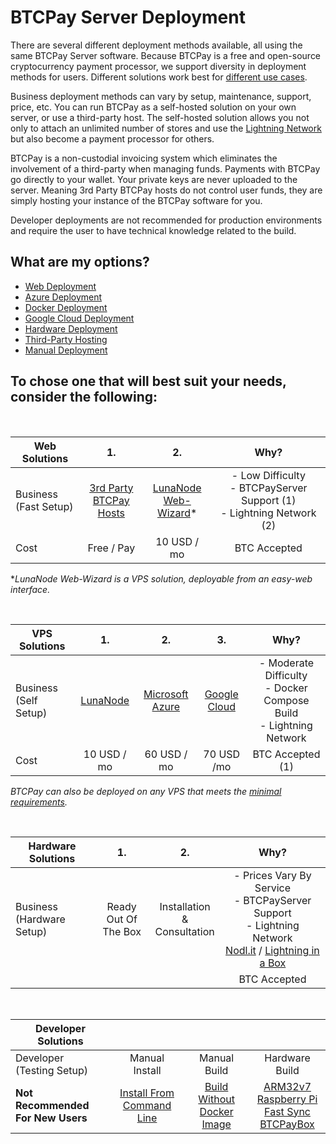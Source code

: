 # BTCPay Server Deployment

There are several different deployment methods available, all using the same BTCPay Server software. Because BTCPay is a free and open-source cryptocurrency payment processor, we support diversity in deployment methods for users. Different solutions work best for [different use cases](UseCase.md). 

Business deployment methods can vary by setup, maintenance, support, price, etc. You can run BTCPay as a self-hosted solution on your own server, or use a third-party host. The self-hosted solution allows you not only to attach an unlimited number of stores and use the [Lightning Network](LightningNetwork.md) but also become a payment processor for others.

BTCPay is a non-custodial invoicing system which eliminates the involvement of a third-party when managing funds. Payments with BTCPay go directly to your wallet. Your private keys are never uploaded to the server. Meaning 3rd Party BTCPay hosts do not control user funds, they are simply hosting your instance of the BTCPay software for you.

Developer deployments are not recommended for production environments and require the user to have technical knowledge related to the build. 

## What are my options?

* [Web Deployment](LunaNodeWebDeployment.md)
* [Azure Deployment](AzureDeployment.md)
* [Docker Deployment](DockerDeployment.md)
* [Google Cloud Deployment](GoogleCloudDeployment.md)
* [Hardware Deployment](HardwareDeployment.md)
* [Third-Party Hosting](ThirdPartyHosting.md)
* [Manual Deployment](ManualDeployment.md)

## To chose one that will best suit your needs, consider the following:

<br>

|Web Solutions                             |1.                            |2.          |Why?          |     
| ---------------------------------------- |:----------------------------:|:----------:|:------------:|
|Business<br>(Fast Setup)                  |[3rd Party <br> BTCPay Hosts](ThirdPartyHosting.md)  |[LunaNode <br> Web-Wizard](LunaNodeWebDeployment.md)* |- Low Difficulty<br>- BTCPayServer Support (1)<br>- Lightning Network (2)     |
|Cost                                      |Free / Pay                    |10 USD / mo |BTC Accepted  |

**LunaNode Web-Wizard is a VPS solution, deployable from an easy-web interface.*

<br>

|VPS Solutions                          |1.                      |2.          |3.          |Why?     | 
| ------------------------------------- |:----------------------:|:----------:|:----------:|:-------:|
|Business<br>(Self Setup)               |[LunaNode](https://medium.com/@BtcpayServer/hosting-btcpayserver-on-lunanode-bf9ef5fff75b)           |[Microsoft<br>Azure](AzureDeployment.md)    |[Google<br>Cloud](GoogleCloudDeployment.md) |- Moderate Difficulty<br>- Docker Compose Build<br>- Lightning Network    |
|Cost                                   |10 USD / mo             |60 USD / mo |70 USD /mo  |BTC Accepted (1)|

*BTCPay can also be deployed on any VPS that meets the [minimal requirements](FAQ.md#what-are-the-minimal-requirements-to-run-btcpay).*

<br>

|Hardware Solutions                    |1.                          |2.          |Why?      |   
| ------------------------------------ |:--------------------------:|:----------:|:--------:|
|Business<br>(Hardware Setup)          |Ready Out Of<br>The Box   |  Installation &<br>Consultation |- Prices Vary By Service<br>- BTCPayServer Support<br>- Lightning Network<br>[Nodl.it](https://www.nodl.it/) / [Lightning in a Box](https://lightninginabox.co/) |
|                                      |                            |            |BTC Accepted|

<br>

|Developer Solutions                     |                     |                   |              |    
| -------------------------------------- |:-------------------:|:-----------------:|:------------:|
|Developer<br>(Testing Setup)            |Manual Install       |Manual Build       |Hardware Build|
|**Not Recommended<br>For New Users**    |[Install From<br>Command Line](http://blog.sipsorcery.com/?p=1052)|[Build Without<br>Docker Image](ManualDeployment.md) |[ARM32v7](https://hub.docker.com/r/btcpayserver/btcpayserver/tags/)<br>[Raspberry Pi](RaspberryPiDeployment.md)<br>[Fast Sync](https://github.com/btcpayserver/btcpayserver-docker/tree/master/contrib/FastSync)<br>[BTCPayBox](HardwareDeployment.md) |

